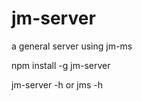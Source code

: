 jm-server
=========

a general server using jm-ms

npm install -g jm-server

jm-server -h
or
jms -h
